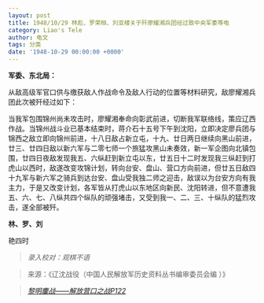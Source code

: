 ```yaml
---
layout: post
title: 1948/10/29 林彪、罗荣桓、刘亚楼关于歼廖耀湘兵团经过致中央军委等电
category: Liao's Tele
author: 电文
tags: 分类
date: '1948-10-29 00:00:00 +0000'
---
```

**军委、东北局：**

从敌高级军官口供与缴获敌人作战命令及敌人行动的位置等材料研究，敌廖耀湘兵团此次被歼经过如下：

当我军包围锦州尚未攻击时，廖耀湘奉命向彰武前进，切断我军联络线，策应辽西作战。当锦州战斗业已基本结束时，蒋介石十五号下午到沈阳，立即决定廖兵团与锦西之敌立即向锦州前进，十八日敌占新立屯，十九、廿日两日继续向黑山前进，廿三、廿四日敌以新六军与二零七师一个旅猛攻黑山未奏效，新一军企图向北镇包围，廿四日夜敌发现我五、六纵赶到新立屯以东，廿五日十二时发现我三纵赶到打虎山以西时，敌遂改变攻锦计划，转向台安、盘山、营口方向前进，但廿五日敌四十九军与新六军之骑兵到达台安、盘山受我独二师之迎击，敌误以为台安方向有我主力，于是又改变计划，各军皆从打虎山以东地区向新民、沈阳转进，但不意遭我五、六、七、八纵共四个纵队的顽强堵击，又受到我一、二、三、十纵队的猛烈攻击，遂全部被歼。

**林、罗、刘**

艳四时



> *录入校对：观棋不语*

> 来源：《辽沈战役（中国人民解放军历史资料丛书编审委员会编 ）》

> [*黎明鏖战——解放营口之战P122*](https://www.modernhistory.org.cn/#/Detailedreading?fileCode=0001_ts_31022963&treeId=207796330&uniqTag&dirCode=364121a5e03a4e45a4790f776a70ee1f&bzId&qkTitle&imageUrl=https%3A%2F%2Fiiif.modernhistory.org.cn%2Fiiif%2F2%2F0001_ts_31022963%252F0001_ts_31022963_00122.jpg&contUrl=https%3A%2F%2Fkrwxk-prod.oss-cn-beijing.aliyuncs.com%2F0001_ts_31022963%2F0001_ts_31022963.json)

